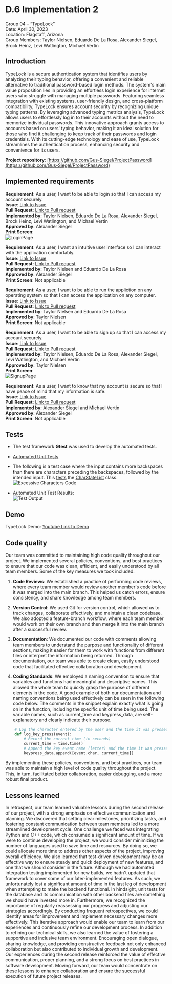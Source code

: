 # D.6 Implementation 2

Group 04 – “TypeLock”\
Date: April 30, 2023\
Location: Flagstaff, Arizona\
Group Members: Taylor Nielsen, Eduardo De La Rosa, Alexander Siegel, Brock Heinz, Levi Watlington, Michael Vertin

## Introduction

TypeLock is a secure authentication system that identifies users by analyzing their typing behavior, offering a convenient and reliable alternative to traditional password-based login methods. The system's main value proposition lies in providing an effortless login experience for internet users who struggle with managing multiple passwords. Featuring seamless integration with existing systems, user-friendly design, and cross-platform compatibility, TypeLock ensures account security by recognizing unique typing patterns. By leveraging advanced typing metrics analysis, TypeLock allows users to effortlessly log in to their accounts without the need to memorize individual passwords. This innovative approach grants access to accounts based on users' typing behavior, making it an ideal solution for those who find it challenging to keep track of their passwords and login credentials. With its cutting-edge technology and ease of use, TypeLock streamlines the authentication process, enhancing security and convenience for its users.

**Project repository**: [https://github.com/Gus-Siegel/ProjectPassword](https://github.com/Gus-Siegel/ProjectPassword)

## Implemented requirements

**Requirement**: As a user, I want to be able to login so that I can access my account securely.\
**Issue**: [Link to Issue](https://github.com/Gus-Siegel/ProjectPassword/issues/91)\
**Pull Request**: [Link to Pull request](https://github.com/Gus-Siegel/ProjectPassword/pull/143)\
**Implemented by**: Taylor Nielsen, Eduardo De La Rosa, Alexander Siegel, Brock Heinz, Levi Watlington, and Michael Vertin\
**Approved by**: Alexander Siegel\
**Print Screen**:\
![LoginPage](https://cdn.discordapp.com/attachments/1073663644589633536/1102498998012629022/LoginPage.png)

**Requirement**: As a user, I want an intuitive user interface so I can interact with the application comfortably.\
**Issue**: [Link to Issue](https://github.com/Gus-Siegel/ProjectPassword/issues/180)\
**Pull Request**: [Link to Pull request](https://github.com/Gus-Siegel/ProjectPassword/issues/180)\
**Implemented by**: Taylor Nielsen and Eduardo De La Rosa\
**Approved by**: Alexander Siegel\
**Print Screen**: Not applicable

**Requirement**: As a user, I want to be able to run the appliction on any operating system so that I can access the application on any computer.\
**Issue**: [Link to Issue](https://github.com/Gus-Siegel/ProjectPassword/issues/116)\
**Pull Request**: [Link to Pull request](https://github.com/Gus-Siegel/ProjectPassword/pull/172)\
**Implemented by**: Taylor Nielsen and Eduardo De La Rosa\
**Approved by**: Taylor Nielsen\
**Print Screen**: Not applicable

**Requirement**: As a user, I want to be able to sign up so that I can access my account securely.\
**Issue**: [Link to Issue](https://github.com/Gus-Siegel/ProjectPassword/issues/179)\
**Pull Request**: [Link to Pull request](https://github.com/Gus-Siegel/ProjectPassword/pull/154)\
**Implemented by**: Taylor Nielsen, Eduardo De La Rosa, Alexander Siegel, Levi Watlington, and Michael Vertin\
**Approved by**: Taylor Nielsen\
**Print Screen**:\
![SignupPage](https://cdn.discordapp.com/attachments/1073663644589633536/1102499027213369384/SignupPage.png)

**Requirement**: As a user, I want to know that my account is secure so that I have peace of mind that my information is safe.\
**Issue**: [Link to Issue](https://github.com/Gus-Siegel/ProjectPassword/issues/181)\
**Pull Request**: [Link to Pull request](https://github.com/Gus-Siegel/ProjectPassword/pull/143)\
**Implemented by**: Alexander Siegel and Michael Vertin\
**Approved by**: Alexander Siegel\
**Print Screen**: Not applicable

## Tests

- The test framework **Gtest** was used to develop the automated tests.

- [Automated Unit Tests](https://github.com/Gus-Siegel/ProjectPassword/blob/main/Current_Release/BackEndServer/automatedTest.cpp)

- The following is a test case where the input contains more backspaces than there are characters preceding the backspaces, followed by the intended input. This [tests](https://github.com/Gus-Siegel/ProjectPassword/blob/main/Current_Release/BackEndServer/automatedTest.cpp) the [CharStateList](https://github.com/Gus-Siegel/ProjectPassword/blob/main/Current_Release/BackEndServer/compare_strings.h) class. \
![Excessive Characters Code](https://cdn.discordapp.com/attachments/856622349516144665/1102317933008539708/CS386_ExcessiveBackspace_TestCode.png)

- Automated Unit Test Results: \
![Test Output](https://cdn.discordapp.com/attachments/856622349516144665/1102323906876031058/CS386_GroupProject_D6.1_TestScreenshot.png)

## Demo

TypeLock Demo: [Youtube Link to Demo](https://youtu.be/C2s3oM5v9yE)

## Code quality

Our team was committed to maintaining high code quality throughout our project. We implemented several policies, conventions, and best practices to ensure that our code was clean, efficient, and easily understood by all team members. Some of the key measures we took included:

1. **Code Reviews**: We established a practice of performing code reviews, where every team member would review another member's code before it was merged into the main branch. This helped us catch errors, ensure consistency, and share knowledge among team members.

2. **Version Control**: We used Git for version control, which allowed us to track changes, collaborate effectively, and maintain a clean codebase. We also adopted a feature-branch workflow, where each team member would work on their own branch and then merge it into the main branch after a successful review.

3. **Documentation**: We documented our code with comments allowing team members to understand the purpose and functionality of different sections, making it easier for them to work with functions from different files or interpret the information being returned. Through documentation, our team was able to create clean, easily understood code that facilitated effective collaboration and development.

4. **Coding Standards**: We employed a naming convention to ensure that variables and functions had meaningful and descriptive names. This allowed the whole team to quickly grasp the purpose of different elements in the code. A good example of both our documentation and naming conventions being used effectively can be seen in the following code below. The comments in the snippet explain exactly what is going on in the function, including the specific unit of time being used. The variable names, such as current_time and keypress_data, are self-explanatory and clearly indicate their purpose.

```Python
    # Log the character entered by the user and the time it was pressed
    def log_key_press(event):
        # Record the current time (in seconds)
        current_time = time.time()
        # Append the key event name (letter) and the time it was pressed
        keypress_data.append([event.char, current_time])
```

By implementing these policies, conventions, and best practices, our team was able to maintain a high level of code quality throughout the project. This, in turn, facilitated better collaboration, easier debugging, and a more robust final product.

## Lessons learned

In retrospect, our team learned valuable lessons during the second release of our project, with a strong emphasis on effective communication and planning. We discovered that setting clear milestones, prioritizing tasks, and fostering constant communication between team members led to a more streamlined development cycle. One challenge we faced was integrating Python and C++ code, which consumed a significant amount of time. If we were to continue developing the project, we would consider minimizing the number of languages used to save time and resources. By doing so, we could allocate more time to address other aspects of the project, improving overall efficiency. We also learned that test-driven development may be an effective way to ensure steady and quick deployment of new features, and one that we should consider in the future. Although we had automated integration testing implemented for new builds, we hadn't updated that framework to cover some of our later-implemented features. As such, we unfortunately lost a significant amount of time in the last leg of development when attempting to make the backend functional. In hindsight, unit tests for the database and its communication with other backend files are something we should have invested more in. Furthermore, we recognized the importance of regularly reassessing our progress and adjusting our strategies accordingly. By conducting frequent retrospectives, we could identify areas for improvement and implement necessary changes more effectively. This iterative approach would enable our team to learn from our experiences and continuously refine our development process. In addition to refining our technical skills, we also learned the value of fostering a supportive and inclusive team environment. Encouraging open dialogue, sharing knowledge, and providing constructive feedback not only enhanced collaboration but also contributed to individual growth and development. Our experiences during the second release reinforced the value of effective communication, proper planning, and a strong focus on best practices in software development. Moving forward, our team would concentrate on these lessons to enhance collaboration and ensure the successful execution of future project releases.
